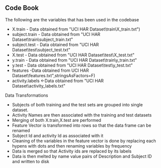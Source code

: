 ## Code Book

The following are the variables that has been used in the codebase

 * X.train - Data obtained from "UCI HAR Dataset\\train\\X_train.txt")
 * subject.train - Data obtained from "UCI HAR Dataset\\train\\subject_train.txt"
  * subject.test - Data obtained from "UCI HAR Dataset\\test\\subject_test.txt"
  * X.test - Data obtained from "UCI HAR Dataset\\test\\X_test.txt"
  * y.train - Data obtained from "UCI HAR Dataset\\train\\y_train.txt"
  * y.test - Data obtained from "UCI HAR Dataset\\test\\y_test.txt"
  * features -Data obtained from UCI HAR Dataset\\features.txt",stringsAsFactors=F)
  * activity.labels <-Data obtained from "UCI HAR Dataset\\activity_labels.txt"
  
  Data Transformations
  
  * Subjects of both training and the test sets are grouped into single dataset.
  * Activity Names are then associated with the training and test datasets
  * Merging of both X.train,X.test are performed
  * Feature Vector is transformed into rows so that the data frame can be renamed
  * Subject Id  and activity Id as associated with it
  * Cleaning of the variables in the feature vector is done by replacing each hypens with dots and then renaming variables by frequency
  * Data is merged so that Activity ids are replaced by its labels
  * Data is then melted by name value pairs of Description and Subject ID and written to disk